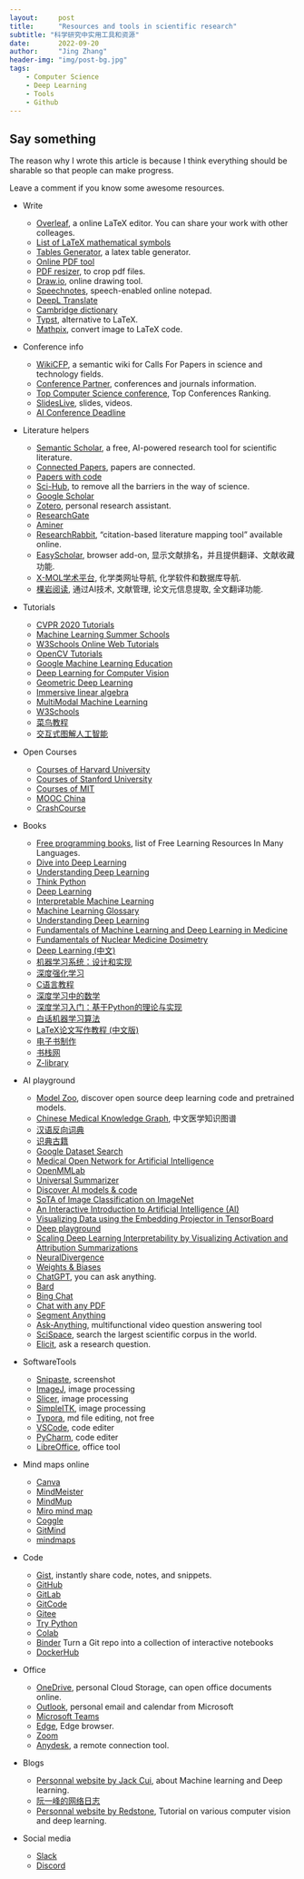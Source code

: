 ```yaml
---
layout:     post
title:      "Resources and tools in scientific research"
subtitle: "科学研究中实用工具和资源"
date:       2022-09-20
author:     "Jing Zhang"
header-img: "img/post-bg.jpg"
tags:
    - Computer Science
    - Deep Learning
    - Tools
    - Github
---
```





## Say something

The reason why I wrote this article is because I think everything should be sharable so that people can make progress. 

Leave a comment if you know some awesome resources.

* Write

    * [Overleaf](https://www.overleaf.com/), a online LaTeX editor. You can share your work with other colleages.
    * [List of LaTeX mathematical symbols](https://oeis.org/wiki/List_of_LaTeX_mathematical_symbols)
    * [Tables Generator](https://www.tablesgenerator.com/), a latex table generator.
    * [Online PDF tool](https://www.ilovepdf.com/)
    * [PDF resizer](https://pdfresizer.com/), to crop pdf files.
    * [Draw.io](https://app.diagrams.net/), online drawing tool.
    * [Speechnotes](https://speechnotes.co/), speech-enabled online notepad.
    * [DeepL Translate](https://www.deepl.com/en/translator)
    * [Cambridge dictionary](https://dictionary.cambridge.org/us/dictionary/english/)
    * [Typst](https://typst.app/), alternative to LaTeX.
    * [Mathpix](https://snip.mathpix.com/search), convert image to LaTeX code.

* Conference info    
    * [WikiCFP](http://www.wikicfp.com/cfp/), a semantic wiki for Calls For Papers in science and technology fields.
    * [Conference Partner](https://www.myhuiban.com/), conferences and journals information.
    * [Top Computer Science conference](http://www.guide2research.com/topconf/), Top Conferences Ranking.
    * [SlidesLive](https://library.slideslive.com/), slides, videos.
    * [AI Conference Deadline](https://aideadlin.es/?sub=ML,CV,CG,NLP,RO,SP,DM,AP,KR)


* Literature helpers
    * [Semantic Scholar](https://www.semanticscholar.org/), a free, AI-powered research tool for scientific literature.
    * [Connected Papers](https://www.connectedpapers.com/), papers are connected.
    * [Papers with code](https://paperswithcode.com/) 
    * [Sci-Hub](http://cmekg.pcl.ac.cn/), to remove all the barriers in the way of science. 
    * [Google Scholar](https://scholar.google.com/)
    * [Zotero](https://www.zotero.org/), personal research assistant.
    * [ResearchGate](https://www.researchgate.net/)
    * [Aminer](https://www.aminer.cn/)
    * [ResearchRabbit](https://researchrabbitapp.com/home), “citation-based literature mapping tool” available online.
    * [EasyScholar](https://www.easyscholar.cc/), browser add-on, 显示文献排名，并且提供翻译、文献收藏功能.
    * [X-MOL学术平台](https://www.x-mol.com/), 化学类网址导航, 化学软件和数据库导航.
    * [棵岩阅读](https://www.keyanyuedu.com/), 通过AI技术, 文献管理, 论文元信息提取, 全文翻译功能.


* Tutorials
    * [CVPR 2020 Tutorials](http://cvpr2020.thecvf.com/program/tutorials)
    * [Machine Learning Summer Schools](http://mlss.cc/index.html)
    * [W3Schools Online Web Tutorials](https://www.w3schools.com/)
    * [OpenCV Tutorials](https://github.com/JimmyHHua/opencv_tutorials) 
    * [Google Machine Learning Education](https://developers.google.com/machine-learning?hl=en)
    * [Deep Learning for Computer Vision](https://web.eecs.umich.edu/~justincj/teaching/eecs498/WI2022/schedule.html)
    * [Geometric Deep Learning](https://geometricdeeplearning.com/)
    * [Immersive linear algebra](http://immersivemath.com/ila/index.html)
    * [MultiModal Machine Learning](https://cmu-multicomp-lab.github.io/mmml-course/fall2022/)
    * [W3Schools](https://www.w3schools.com/)
    * [菜鸟教程](https://www.runoob.com/)
    * [交互式图解人工智能](https://okai.brown.edu/zh/index.html)

* Open Courses
    * [Courses of Harvard University](https://pll.harvard.edu/catalog)
    * [Courses of Stanford University](https://online.stanford.edu/)
    * [Courses of MIT](https://ocw.mit.edu/)
    * [MOOC China](https://www.icourse163.org/)
    * [CrashCourse](https://crashcourse.club/category)


* Books
    * [Free programming books](https://github.com/EbookFoundation/free-programming-books), list of Free Learning Resources In Many Languages.
    * [Dive into Deep Learning](https://zh-v2.d2l.ai/)
    * [Understanding Deep Learning](https://udlbook.github.io/udlbook/)
    * [Think Python](https://wizardforcel.gitbooks.io/think-python-2e/content/index.html)
    * [Deep Learning](https://www.deeplearningbook.org/)
    * [Interpretable Machine Learning](https://christophm.github.io/interpretable-ml-book/)
    * [Machine Learning Glossary](https://ml-cheatsheet.readthedocs.io/en/latest/)
    * [Understanding Deep Learning](https://udlbook.github.io/udlbook/)
    * [Fundamentals of Machine Learning and Deep Learning in Medicine](https://link.springer.com/book/10.1007/978-3-031-19502-0)
    * [Fundamentals of Nuclear Medicine Dosimetry](https://link.springer.com/book/10.1007/978-0-387-74579-4)
    * [Deep Learning (中文)](https://exacity.github.io/deeplearningbook-chinese/)
    * [机器学习系统：设计和实现](https://openmlsys.github.io/)
    * [深度强化学习](https://deepreinforcementlearningbook.org/assets/pdfs/%E6%B7%B1%E5%BA%A6%E5%BC%BA%E5%8C%96%E5%AD%A6%E4%B9%A0(%E4%B8%AD%E6%96%87%E7%89%88-%E5%BD%A9%E8%89%B2%E5%8E%8B%E7%BC%A9).pdf)
    * [C语言教程](https://wangdoc.com/clang/intro)
    * [深度学习中的数学](https://m.ituring.com.cn/book/2593)
    * [深度学习入门：基于Python的理论与实现](https://m.ituring.com.cn/book/1921)
    * [白话机器学习算法](https://m.ituring.com.cn/book/2618)
    * [LaTeX论文写作教程 (中文版)](https://nbviewer.org/github/xinychen/latex-cookbook/blob/main/version-1/chapter-0/tableofcontents.ipynb)
    * [电子书制作](https://book.crifan.com/books/ebook_system_gitbook/website/)
    * [书栈网](https://www.bookstack.cn/)
    * [Z-library](https://singlelogin.re/)


* AI playground
    * [Model Zoo](https://modelzoo.co/), discover open source deep learning code and pretrained models.   
    * [Chinese Medical Knowledge Graph](http://cmekg.pcl.ac.cn/), 中文医学知识图谱
    * [汉语反向词典](https://wantwords.net/)
    * [识典古籍](https://www.shidianguji.com/)
    * [Google Dataset Search](https://datasetsearch.research.google.com/)
    * [Medical Open Network for Artificial Intelligence](https://monai.io/)
    * [OpenMMLab](https://openmmlab.com/)
    * [Universal Summarizer](https://labs.kagi.com/ai/sum)
    * [Discover AI models & code](https://www.catalyzex.com/)
    * [SoTA of Image Classification on ImageNet](https://paperswithcode.com/sota/image-classification-on-imagenet)
    * [An Interactive Introduction to Artificial Intelligence (AI)](https://okai.brown.edu/index.html)
    * [Visualizing Data using the Embedding Projector in TensorBoard](https://projector.tensorflow.org/)
    * [Deep playground](https://playground.tensorflow.org/#activation=tanh&batchSize=10&dataset=gauss&regDataset=reg-plane&learningRate=0.03&regularizationRate=0&noise=0&networkShape=7,2,2,2&seed=0.40403&showTestData=false&discretize=false&percTrainData=50&x=true&y=false&xTimesY=false&xSquared=false&ySquared=false&cosX=false&sinX=false&cosY=false&sinY=false&collectStats=false&problem=classification&initZero=false&hideText=false)
    * [Scaling Deep Learning Interpretability by Visualizing Activation and Attribution Summarizations](https://fredhohman.com/summit/)
    * [NeuralDivergence](http://haekyu.com/neural-divergence/)
    * [Weights & Biases](https://wandb.ai/site)
    * [ChatGPT](https://chat.openai.com/chat), you can ask anything.
    * [Bard](https://bard.google.com/)
    * [Bing Chat](https://www.bing.com/search?form=NTPCHT&showconv=1&sendquery=1&q=bing)
    * [Chat with any PDF](https://www.chatpdf.com/)
    * [Segment Anything](https://segment-anything.com/)
    * [Ask-Anything](https://ask.opengvlab.com/), multifunctional video question answering tool
    * [SciSpace](https://typeset.io/), search the largest scientific corpus in the world.
    * [Elicit](https://elicit.org/), ask a research question.
    


* SoftwareTools
    * [Snipaste](https://www.snipaste.com/), screenshot
    * [ImageJ](https://imagej.net/), image processing
    * [Slicer](https://www.slicer.org/), image processing
    * [SimpleITK](https://simpleitk.org/), image processing
    * [Typora](https://typora.io/), md file editing, not free
    * [VSCode](https://code.visualstudio.com/), code editer
    * [PyCharm](https://www.jetbrains.com/pycharm/), code editer
    * [LibreOffice](https://www.libreoffice.org/), office tool

* Mind maps online
    * [Canva](https://www.canva.com/graphs/mind-maps/)
    * [MindMeister](https://www.mindmeister.com/)
    * [MindMup](https://www.mindmup.com/)
    * [Miro mind map](https://miro.com/mind-map/)
    * [Coggle](https://coggle.it/)
    * [GitMind](https://gitmind.com/)
    * [mindmaps](https://www.mindmaps.app/)


* Code
    * [Gist](https://gist.github.com/), instantly share code, notes, and snippets.
    * [GitHub](https://www.github.com/)
    * [GitLab](https://about.gitlab.com/)
    * [GitCode](https://gitcode.net/explore/welcome)
    * [Gitee](https://gitee.com/dashboard)
    * [Try Python](https://www.w3schools.com/python/trypython.asp?filename=demo_default)
    * [Colab](https://colab.research.google.com/notebooks/welcome.ipynb)
    * [Binder](https://mybinder.org/) Turn a Git repo into a collection of interactive notebooks
    * [DockerHub](https://hub.docker.com/)


* Office
    * [OneDrive](https://www.microsoft.com/en-us/microsoft-365/onedrive/online-cloud-storage), personal Cloud Storage, can open office documents online.
    * [Outlook](https://outlook.live.com), personal email and calendar from Microsoft
    * [Microsoft Teams](https://www.microsoft.com/en-us/microsoft-teams/group-chat-software)
    * [Edge](https://www.microsoft.com/en-us/edge?exp=e01&ocid=ORSEARCH_Bing&form=MA13FJ), Edge browser.
    * [Zoom](https://zoom.us/)
    * [Anydesk](https://anydesk.com/en), a remote connection tool. 
* Blogs
    * [Personnal website by Jack Cui](https://cuijiahua.com/), about Machine learning and Deep learning.
    * [阮一峰的网络日志](https://www.ruanyifeng.com/blog/)
    * [Personnal website by Redstone](https://redstonewill.com/), Tutorial on various computer vision and deep learning.

* Social media
    * [Slack](https://slack.com/)
    * [Discord](https://discord.com/)

   
